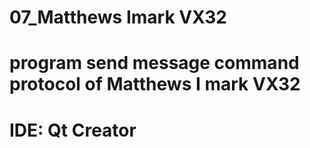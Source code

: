 # 07_Matthews Imark VX32
# program send message command protocol of Matthews I mark VX32
# IDE: Qt Creator
